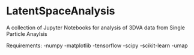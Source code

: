 # LatentSpaceAnalysis
A collection of Jupyter Notebooks for analysis of 3DVA data from Single Particle Anaylsis

Requirements:
-numpy
-matplotlib
-tensorflow
-scipy
-scikit-learn
-umap
